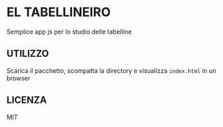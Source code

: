 # EL TABELLINEIRO

Semplice app js per lo studio delle tabelline

## UTILIZZO

Scarica il pacchetto, scompatta la directory e visualizza `index.html` in un browser

## LICENZA

MIT
